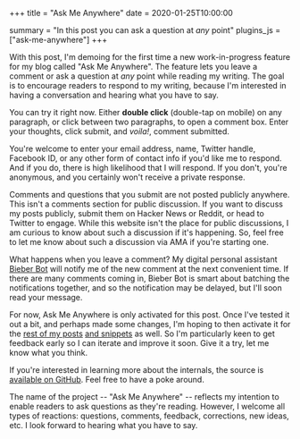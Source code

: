 +++
title = "Ask Me Anywhere"
date = 2020-01-25T10:00:00

summary = "In this post you can ask a question at _any_ point"
plugins_js = ["ask-me-anywhere"]
+++

With this post, I'm demoing for the first time a new work-in-progress feature for my blog called "Ask Me Anywhere".
The feature lets you leave a comment or ask a question at _any_ point while reading my writing.
The goal is to encourage readers to respond to my writing, because I'm interested in having a conversation and hearing what you have to say.

You can try it right now. Either **double click** (double-tap on mobile) on any paragraph, or click between two paragraphs, to open a comment box. Enter your thoughts, click submit, and _voila!_, comment submitted.

You're welcome to enter your email address, name, Twitter handle, Facebook ID, or any other form of contact info if you'd like me to respond. And if you do, there is high likelihood that I will respond. If you don't, you're anonymous, and you certainly won't receive a private response.

Comments and questions that you submit are not posted publicly anywhere. This isn't a comments section for public discussion. If you want to discuss my posts publicly, submit them on Hacker News or Reddit, or head to Twitter to engage. While this website isn't the place for public discussions, I am curious to know about such a discussion if it's happening. So, feel free to let me know about such a discussion via AMA if you're starting one.

What happens when you leave a comment? My digital personal assistant [Bieber Bot](/projects/bieber-bot) will notify me of the new comment at the next convenient time. If there are many comments coming in, Bieber Bot is smart about batching the notifications together, and so the notification may be delayed, but I'll soon read your message.

For now, Ask Me Anywhere is only activated for this post. Once I've tested it out a bit, and perhaps made some changes, I'm hoping to then activate it for the [rest of my posts](/posts) [and snippets](/snippets) as well. So I'm particularly keen to get feedback early so I can iterate and improve it soon. Give it a try, let me know what you think.

If you're interested in learning more about the internals, the source is [available on GitHub](https://github.com/dbieber/davidbieber.com/blob/772b5dd87da532357a1cdf04a8caa027268bfbac/hugo/assets/js-src/ask-me-anywhere.jsx). Feel free to have a poke around.

The name of the project -- "Ask Me Anywhere" -- reflects my intention to enable readers to ask questions as they're reading. However, I welcome all types of reactions: questions, comments, feedback, corrections, new ideas, etc. I look forward to hearing what you have to say.
